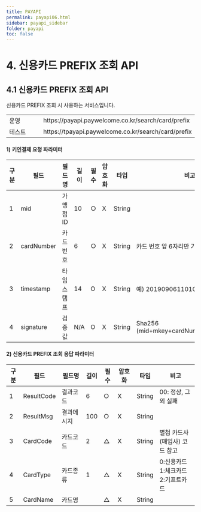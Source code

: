 ```yaml
---
title: PAYAPI
permalink: payapi06.html
sidebar: payapi_sidebar
folder: payapi
toc: false
---
```


# 4. 신용카드 PREFIX 조회 API

## 4.1 신용카드 PREFIX 조회 API

신용카드 PREFIX 조회 시 사용하는 서비스입니다.

[//]: # (부분 취소 API URL)
<table class="tg" style="width: 100%">
  <colgroup>
    <col style="width: 20%">
    <col style="width: 80%">
  </colgroup>
  <tbody>
    <tr>
      <td class="tg-0lax">운영</td>
      <td class="tg-0lax">https://payapi.paywelcome.co.kr/search/card/prefix</td>
    </tr>
    <tr>
      <td class="tg-0lax">테스트</td>
      <td class="tg-0lax">https://tpayapi.paywelcome.co.kr/search/card/prefix</td>
    </tr>
  </tbody>
</table>

#### 1) 키인결제 요청 파라미터

[//]: # (키인결제 요청)
<table class="tg" style="table-layout: fixed; width: 100%">
<colgroup>
<col style="width: 8%">
<col style="width: 12%">
<col style="width: 16%">
<col style="width: 8%">
<col style="width: 8%">
<col style="width: 12%">
<col style="width: 10%">
<col style="width: 26%">
</colgroup>
<thead>
  <tr>
    <th class="tg-0lax">구분</th>
    <th class="tg-0lax">필드</th>
    <th class="tg-0lax">필드명</th>
    <th class="tg-0lax">길이</th>
    <th class="tg-0lax">필수</th>
    <th class="tg-0lax">암호화</th>
    <th class="tg-0lax">타입</th>
    <th class="tg-0lax">비고</th>
  </tr>
</thead>
<tbody>
  <tr>
    <td class="tg-0lax">1</td>
    <td class="tg-0lax">mid</td>
    <td class="tg-0lax">가맹점ID</td>
    <td class="tg-0lax">10</td>
    <td class="tg-0lax">○</td>
    <td class="tg-0lax">X</td>
    <td class="tg-0lax">String</td>
    <td class="tg-0lax"></td>
  </tr>
  <tr>
    <td class="tg-0lax">2</td>
    <td class="tg-0lax">cardNumber</td>
    <td class="tg-0lax">카드번호</td>
    <td class="tg-0lax">6</td>
    <td class="tg-0lax">○</td>
    <td class="tg-0lax">X</td>
    <td class="tg-0lax">String</td>
    <td class="tg-0lax">카드 번호 앞 6자리만 기재</td>
  </tr>
  <tr>
    <td class="tg-0lax">3</td>
    <td class="tg-0lax">timestamp</td>
    <td class="tg-0lax">타임스탬프</td>
    <td class="tg-0lax">14</td>
    <td class="tg-0lax">O</td>
    <td class="tg-0lax">X</td>
    <td class="tg-0lax">String</td>
    <td class="tg-0lax">예) 20190906110100</td>
  </tr>
  <tr>
    <td class="tg-0lax">4</td>
    <td class="tg-0lax">signature</td>
    <td class="tg-0lax">검증값</td>
    <td class="tg-0lax">N/A</td>
    <td class="tg-0lax">O</td>
    <td class="tg-0lax">X</td>
    <td class="tg-0lax">String</td>
    <td class="tg-0lax">Sha256<br>(mid+mkey+cardNumber+timestamp)</td>
  </tr>
</tbody>
</table>

#### 2) 신용카드 PREFIX 조회 응답 파라미터

[//]: # (신용카드 PREFIX 조회 응답 파라미터)
<table class="tg" style="table-layout: fixed; width: 100%">
<colgroup>
<col style="width: 8%">
<col style="width: 12%">
<col style="width: 16%">
<col style="width: 8%">
<col style="width: 8%">
<col style="width: 12%">
<col style="width: 10%">
<col style="width: 26%">
</colgroup>
<thead>
  <tr>
    <th class="tg-0lax">구분</th>
    <th class="tg-0lax">필드</th>
    <th class="tg-0lax">필드명</th>
    <th class="tg-0lax">길이</th>
    <th class="tg-0lax">필수</th>
    <th class="tg-0lax">암호화</th>
    <th class="tg-0lax">타입</th>
    <th class="tg-0lax">비고</th>
  </tr>
</thead>
<tbody>
  <tr>
    <td class="tg-0lax">1</td>
    <td class="tg-0lax">ResultCode</td>
    <td class="tg-0lax">결과코드</td>
    <td class="tg-0lax">6</td>
    <td class="tg-0lax">○</td>
    <td class="tg-0lax">X</td>
    <td class="tg-0lax">String</td>
    <td class="tg-0lax">00: 정상, 그 외 실패</td>
  </tr>
  <tr>
    <td class="tg-0lax">2</td>
    <td class="tg-0lax">ResultMsg</td>
    <td class="tg-0lax">결과메시지</td>
    <td class="tg-0lax">100</td>
    <td class="tg-0lax">○</td>
    <td class="tg-0lax">X</td>
    <td class="tg-0lax">String</td>
    <td class="tg-0lax"></td>
  </tr>
  <tr>
    <td class="tg-0lax">3</td>
    <td class="tg-0lax">CardCode</td>
    <td class="tg-0lax">카드코드</td>
    <td class="tg-0lax">2</td>
    <td class="tg-0lax">△</td>
    <td class="tg-0lax">X</td>
    <td class="tg-0lax">String</td>
    <td class="tg-0lax">별첨 카드사(매입사) 코드 참고</td>
  </tr>
  <tr>
    <td class="tg-0lax">4</td>
    <td class="tg-0lax">CardType</td>
    <td class="tg-0lax">카드종류</td>
    <td class="tg-0lax">1</td>
    <td class="tg-0lax">△</td>
    <td class="tg-0lax">X</td>
    <td class="tg-0lax">String</td>
    <td class="tg-0lax">0:신용카드1:체크카드2:기프트카드</td>
  </tr>
  <tr>
    <td class="tg-0lax">5</td>
    <td class="tg-0lax">CardName</td>
    <td class="tg-0lax">카드명</td>
    <td class="tg-0lax"></td>
    <td class="tg-0lax">△</td>
    <td class="tg-0lax">X</td>
    <td class="tg-0lax">String</td>
    <td class="tg-0lax"></td>
  </tr>
</tbody>
</table>
